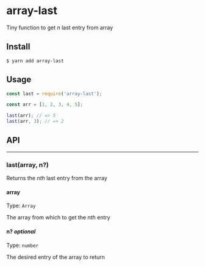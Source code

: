 # array-last

Tiny function to get _n_ last entry from array

## Install

```
$ yarn add array-last
```

## Usage

```javascript
const last = require('array-last');

const arr = [1, 2, 3, 4, 5];

last(arr); // => 5
last(arr, 3); // => 2
```

## API

---

### last(array, n?)

Returns the _nth_ last entry from the array

#### array

Type: `Array`

The array from which to get the _nth_ entry

#### n? _optional_

Type: `number`

The desired entry of the array to return
